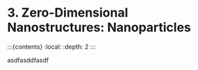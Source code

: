 # 3. Zero-Dimensional Nanostructures: Nanoparticles

:::{contents}
:local:
:depth: 2
:::

asdfasddfasdf
